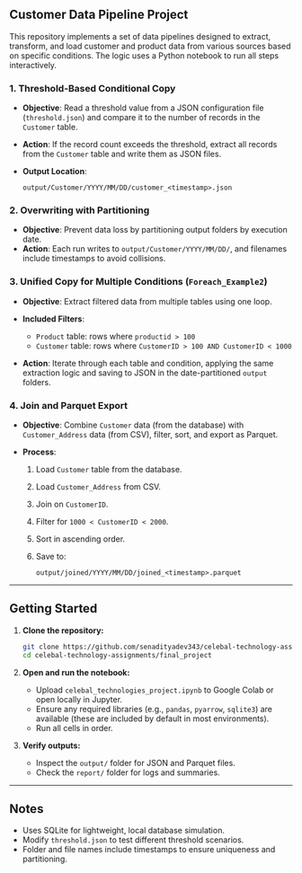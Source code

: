 ## Customer Data Pipeline Project

This repository implements a set of data pipelines designed to extract, transform, and load customer and product data from various sources based on specific conditions. The logic uses a Python notebook to run all steps interactively.

### 1. Threshold-Based Conditional Copy

* **Objective**: Read a threshold value from a JSON configuration file (`threshold.json`) and compare it to the number of records in the `Customer` table.
* **Action**: If the record count exceeds the threshold, extract all records from the `Customer` table and write them as JSON files.
* **Output Location**:

  ```
  output/Customer/YYYY/MM/DD/customer_<timestamp>.json
  ```

### 2. Overwriting with Partitioning

* **Objective**: Prevent data loss by partitioning output folders by execution date.
* **Action**: Each run writes to `output/Customer/YYYY/MM/DD/`, and filenames include timestamps to avoid collisions.

### 3. Unified Copy for Multiple Conditions (`Foreach_Example2`)

* **Objective**: Extract filtered data from multiple tables using one loop.
* **Included Filters**:

  * `Product` table: rows where `productid > 100`
  * `Customer` table: rows where `CustomerID > 100 AND CustomerID < 1000`
* **Action**: Iterate through each table and condition, applying the same extraction logic and saving to JSON in the date-partitioned `output` folders.

### 4. Join and Parquet Export

* **Objective**: Combine `Customer` data (from the database) with `Customer_Address` data (from CSV), filter, sort, and export as Parquet.
* **Process**:

  1. Load `Customer` table from the database.
  2. Load `Customer_Address` from CSV.
  3. Join on `CustomerID`.
  4. Filter for `1000 < CustomerID < 2000`.
  5. Sort in ascending order.
  6. Save to:

     ```
     output/joined/YYYY/MM/DD/joined_<timestamp>.parquet
     ```

---

## Getting Started

1. **Clone the repository:**

   ```bash
   git clone https://github.com/senadityadev343/celebal-technology-assignments.git
   cd celebal-technology-assignments/final_project
   ```

2. **Open and run the notebook:**

   * Upload `celeb​al_technologies_project.ipynb` to Google Colab or open locally in Jupyter.
   * Ensure any required libraries (e.g., `pandas`, `pyarrow`, `sqlite3`) are available (these are included by default in most environments).
   * Run all cells in order.

3. **Verify outputs:**

   * Inspect the `output/` folder for JSON and Parquet files.
   * Check the `report/` folder for logs and summaries.

---

## Notes

* Uses SQLite for lightweight, local database simulation.
* Modify `threshold.json` to test different threshold scenarios.
* Folder and file names include timestamps to ensure uniqueness and partitioning.
